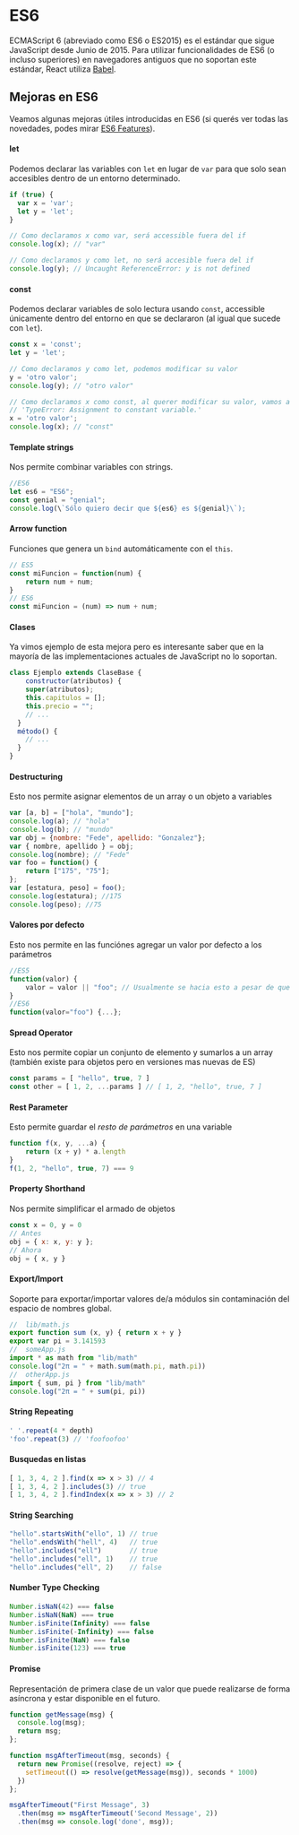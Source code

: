 # ES6

ECMAScript 6 (abreviado como ES6 o ES2015) es el estándar que sigue JavaScript desde Junio de 2015. Para utilizar funcionalidades de ES6 (o incluso superiores) en navegadores antiguos que no soportan este estándar, React utiliza [Babel](https://babeljs.io/).

## Mejoras en ES6

Veamos algunas mejoras útiles introducidas en ES6 (si querés ver todas las novedades, podes mirar [ES6 Features](http://es6-features.org)).

#### let

Podemos declarar las variables con `let` en lugar de `var` para que solo sean accesibles dentro de un entorno determinado.

```javascript
if (true) {
  var x = 'var';
  let y = 'let';
}

// Como declaramos x como var, será accessible fuera del if
console.log(x); // "var"

// Como declaramos y como let, no será accesible fuera del if
console.log(y); // Uncaught ReferenceError: y is not defined
```

#### const

Podemos declarar variables de solo lectura usando `const`, accessible únicamente dentro del entorno en que se declararon (al igual que sucede con `let`).

```javascript
const x = 'const';
let y = 'let';

// Como declaramos y como let, podemos modificar su valor
y = 'otro valor';
console.log(y); // "otro valor"

// Como declaramos x como const, al querer modificar su valor, vamos a ver un error:
// 'TypeError: Assignment to constant variable.'
x = 'otro valor';
console.log(x); // "const"
```

#### Template strings

Nos permite combinar variables con strings.

```javascript
//ES6
let es6 = "ES6";
const genial = "genial";
console.log(\`Sólo quiero decir que ${es6} es ${genial}\`);
```

#### Arrow function

Funciones que genera un `bind` automáticamente con el `this`.

```javascript
// ES5
const miFuncion = function(num) {
	return num + num;
}
// ES6
const miFuncion = (num) => num + num;
```

#### Clases

Ya vimos ejemplo de esta mejora pero es interesante saber que en la mayoría de las implementaciones actuales de JavaScript no lo soportan.

```javascript
class Ejemplo extends ClaseBase {
	constructor(atributos) {
    super(atributos);
    this.capitulos = [];
    this.precio = "";
    // ...
  }
  método() {
  	// ...
  }
}
```

#### Destructuring
Esto nos permite asignar elementos de un array o un objeto a variables

```javascript
var [a, b] = ["hola", "mundo"];
console.log(a); // "hola"
console.log(b); // "mundo"
var obj = {nombre: "Fede", apellido: "Gonzalez"};
var { nombre, apellido } = obj;
console.log(nombre); // "Fede"
var foo = function() {
	return ["175", "75"];
};
var [estatura, peso] = foo();
console.log(estatura); //175
console.log(peso); //75
```

#### Valores por defecto
Esto nos permite en las funciónes agregar un valor por defecto a los parámetros

```javascript
//ES5
function(valor) {
	valor = valor || "foo"; // Usualmente se hacia esto a pesar de que tiene problemas con null, undefined, 'undefined', 'null', etc.
}
//ES6
function(valor="foo") {...};
```

#### Spread Operator
Esto nos permite copiar un conjunto de elemento y sumarlos a un array (también existe para objetos pero en versiones mas nuevas de ES)
```javascript
const params = [ "hello", true, 7 ]
const other = [ 1, 2, ...params ] // [ 1, 2, "hello", true, 7 ]
```

#### Rest Parameter
Esto permite guardar el *resto de parámetros* en una variable

```javascript
function f(x, y, ...a) {
    return (x + y) * a.length
}
f(1, 2, "hello", true, 7) === 9
```

#### Property Shorthand
Nos permite simplificar el armado de objetos

```javascript
const x = 0, y = 0
// Antes
obj = { x: x, y: y };
// Ahora
obj = { x, y }
```

#### Export/Import
Soporte para exportar/importar valores de/a módulos sin contaminación del espacio de nombres global.

```javascript
//  lib/math.js
export function sum (x, y) { return x + y }
export var pi = 3.141593
//  someApp.js
import * as math from "lib/math"
console.log("2π = " + math.sum(math.pi, math.pi))
//  otherApp.js
import { sum, pi } from "lib/math"
console.log("2π = " + sum(pi, pi))
```

#### String Repeating
```javascript
' '.repeat(4 * depth)
'foo'.repeat(3) // 'foofoofoo'
```

#### Busquedas en listas
```javascript
[ 1, 3, 4, 2 ].find(x => x > 3) // 4
[ 1, 3, 4, 2 ].includes(3) // true
[ 1, 3, 4, 2 ].findIndex(x => x > 3) // 2
```

#### String Searching
```javascript
"hello".startsWith("ello", 1) // true
"hello".endsWith("hell", 4)   // true
"hello".includes("ell")       // true
"hello".includes("ell", 1)    // true
"hello".includes("ell", 2)    // false
```

#### Number Type Checking
```javascript
Number.isNaN(42) === false
Number.isNaN(NaN) === true
Number.isFinite(Infinity) === false
Number.isFinite(-Infinity) === false
Number.isFinite(NaN) === false
Number.isFinite(123) === true
```

#### Promise
Representación de primera clase de un valor que puede realizarse de forma asíncrona y estar disponible en el futuro.

```javascript
function getMessage(msg) {
  console.log(msg);
  return msg;
};

function msgAfterTimeout(msg, seconds) {
  return new Promise((resolve, reject) => {
    setTimeout(() => resolve(getMessage(msg)), seconds * 1000)
  })
};

msgAfterTimeout("First Message", 3)
  .then(msg => msgAfterTimeout('Second Message', 2))
  .then(msg => console.log('done', msg));
```
